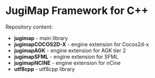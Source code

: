 JugiMap Framework for C++
=========================

Repository content:

- **jugimap** - main library
- **jugimapCOCOS2D-X** - engine extension for Cocos2d-x
- **jugimapAGK** - engine extension for AGK tier 2
- **jugimapSFML** - engine extension for SFML
- **jugimapNCINE** - engine extension for nCine
- **utf8cpp** - utf8cpp library

